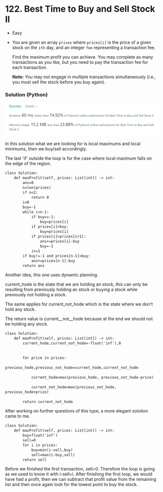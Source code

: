 # 122. Best Time to Buy and Sell Stock II

* Easy
*   You are given an array `prices` where `prices[i]` is the price of a given stock on the `ith` day, and an integer `fee` representing a transaction fee.

    Find the maximum profit you can achieve. You may complete as many transactions as you like, but you need to pay the transaction fee for each transaction.

    **Note:** You may not engage in multiple transactions simultaneously (i.e., you must sell the stock before you buy again).

### Solution (Python)

![](<../../.gitbook/assets/image (9).png>)

In this solution what we are looking for is local maximums and local minimums, then we buy/sell accordingly. &#x20;

The last 'if' outside the loop is for the case where local maximum falls on the edge of the region.&#x20;

```
class Solution:
    def maxProfit(self, prices: List[int]) -> int:
        ans=0
        n=len(prices)
        if n<2:
            return 0
        i=0
        buy=-1
        while i<n-1:
            if buy==-1:
                buy=prices[i]
            if prices[i]<buy:
                buy=prices[i]
            if prices[i]>prices[i+1]:
                ans+=prices[i]-buy
                buy=-1
            i+=1
        if buy!=-1 and prices[n-1]>buy:
            ans+=prices[n-1]-buy
        return ans
```

Another idea, this one uses dynamic planning.&#x20;

current\_hode is the state that we are holding an stock, this can only be resulting from previously holding an stock or buying a stock while previously not holding a stock.&#x20;

The same applies for current\__not_\_hode which is the state where we don't hold any stock.&#x20;

The return value is current\__not\__hode because at the end we should not be holding any stock.&#x20;

```
class Solution:
    def maxProfit(self, prices: List[int]) -> int:
        current_hode,current_not_hode=-float('inf'),0
        
        
        for price in prices:
            previous_hode,previous_not_hode=current_hode,current_not_hode
            
            current_hode=max(previous_hode, previous_not_hode-price)
            
            current_not_hode=max(previous_not_hode, previous_hode+price)
            
        return current_not_hode
```





After working on further questions of this type, a more elegant solution came to me.&#x20;

```
class Solution:
    def maxProfit(self, prices: List[int]) -> int:
        buy=float('inf')
        sell=0
        for i in prices:
            buy=min(i-sell,buy)
            sell=max(i-buy,sell)
        return sell
```

Before we finished the first transaction, sell=0. Therefore the loop is going as we used to know it with i-sell=i. After finishing the first loop, we would have had a profit, then we can subtract that profit value from the remaining list and then once again look for the lowest point to buy the stock.&#x20;

